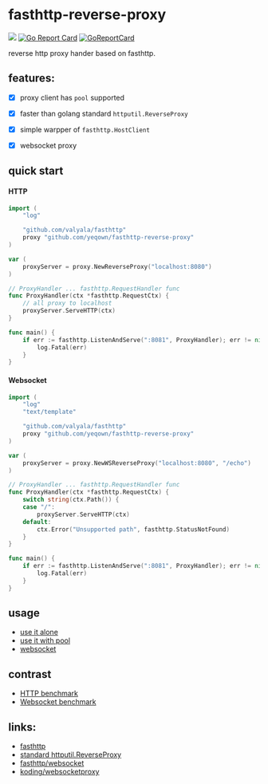 # fasthttp-reverse-proxy
![](https://img.shields.io/badge/LICENSE-MIT-blue.svg) [![Go Report Card](https://goreportcard.com/badge/github.com/yeqown/fasthttp-reverse-proxy)](https://goreportcard.com/report/github.com/yeqown/fasthttp-reverse-proxy) [![GoReportCard](https://godoc.org/github.com/yeqown/fasthttp-reverse-proxy?status.svg)](https://godoc.org/github.com/yeqown/fasthttp-reverse-proxy)

reverse http proxy hander based on fasthttp.

## features:

* [x] proxy client has `pool` supported

* [x] faster than golang standard `httputil.ReverseProxy`

* [x] simple warpper of `fasthttp.HostClient` 

* [x] websocket proxy

## quick start

#### HTTP
```go
import (
	"log"

	"github.com/valyala/fasthttp"
	proxy "github.com/yeqown/fasthttp-reverse-proxy"
)

var (
	proxyServer = proxy.NewReverseProxy("localhost:8080")
)

// ProxyHandler ... fasthttp.RequestHandler func
func ProxyHandler(ctx *fasthttp.RequestCtx) {
	// all proxy to localhost
	proxyServer.ServeHTTP(ctx)
}

func main() {
	if err := fasthttp.ListenAndServe(":8081", ProxyHandler); err != nil {
		log.Fatal(err)
	}
}
```

#### Websocket

```go
import (
	"log"
	"text/template"

	"github.com/valyala/fasthttp"
	proxy "github.com/yeqown/fasthttp-reverse-proxy"
)

var (
	proxyServer = proxy.NewWSReverseProxy("localhost:8080", "/echo")
)

// ProxyHandler ... fasthttp.RequestHandler func
func ProxyHandler(ctx *fasthttp.RequestCtx) {
	switch string(ctx.Path()) {
	case "/":
		proxyServer.ServeHTTP(ctx)
	default:
		ctx.Error("Unsupported path", fasthttp.StatusNotFound)
	}
}

func main() {
	if err := fasthttp.ListenAndServe(":8081", ProxyHandler); err != nil {
		log.Fatal(err)
	}
}
```

## usage

* [use it alone](./examples/fasthttp-reverse-proxy/proxy.go)
* [use it with pool](./examples/fasthttp-reverse-proxy-with-pool/pool.go)
* [websocket](./examples/ws-fasthttp-reverse-proxy)

## contrast

* [HTTP benchmark](./docs/http-benchmark.md)
* [Websocket benchmark](./docs/ws-benchmark.md)

## links:

* [fasthttp](https://github.com/valyala/fasthttp)
* [standard httputil.ReverseProxy](https://golang.org/pkg/net/http/httputil/#ReverseProxy)
* [fasthttp/websocket](https://github.com/fasthttp/websocket)
* [koding/websocketproxy](https://github.com/koding/websocketproxy)

